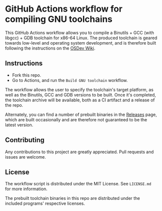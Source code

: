 # GitHub Actions workflow for compiling GNU toolchains

This GitHub Actions workflow allows you to compile a Binutils + GCC (with libgcc) + GDB toolchain for x86-64 Linux. The produced toolchain is geared towards low-level and operating system development, and is therefore built following the instructions on the [OSDev Wiki](https://wiki.osdev.org/GCC_Cross-Compiler).

## Instructions

 - Fork this repo.
 - Go to Actions, and run the `Build GNU toolchain` workflow.

The workflow allows the user to specify the toolchain's target platform, as well as the Binutils, GCC and GDB versions to be built. Once it's completed, the toolchain archive will be available, both as a CI artifact and a release of the repo.

Alternately, you can find a number of prebuilt binaries in the [Releases](https://github.com/itsmevjnk/gnu-toolchain/releases) page, which are built occasionally and are therefore not guaranteed to be the latest version.

## Contributing

Any contributions to this project are greatly appreciated. Pull requests and issues are welcome.

## License

The workflow script is distributed under the MIT License. See `LICENSE.md` for more information.

The prebuilt toolchain binaries in this repo are distributed under the included programs' respective licenses.
